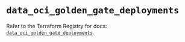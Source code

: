 # `data_oci_golden_gate_deployments`

Refer to the Terraform Registry for docs: [`data_oci_golden_gate_deployments`](https://registry.terraform.io/providers/hashicorp/oci/7.19.0/docs/data-sources/golden_gate_deployments).
